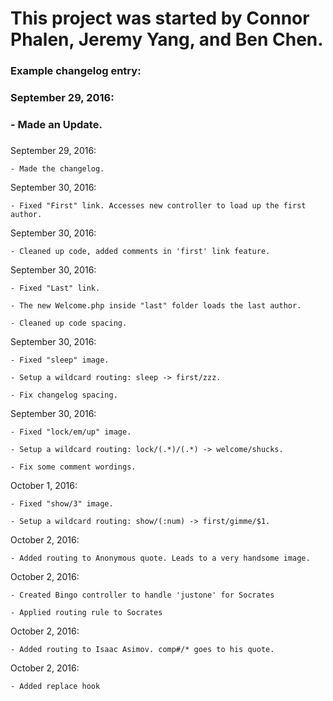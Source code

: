 # This project was started by Connor Phalen, Jeremy Yang, and Ben Chen.

### Example changelog entry:
###
###    September 29, 2016:
###       - Made an Update.
###

September 29, 2016:

    - Made the changelog.


September 30, 2016:

    - Fixed "First" link. Accesses new controller to load up the first author.


September 30, 2016:

    - Cleaned up code, added comments in 'first' link feature. 


September 30, 2016:

    - Fixed "Last" link. 

    - The new Welcome.php inside "last" folder loads the last author.

    - Cleaned up code spacing.


September 30, 2016:

    - Fixed "sleep" image.
    
    - Setup a wildcard routing: sleep -> first/zzz.

    - Fix changelog spacing.

September 30, 2016:

    - Fixed "lock/em/up" image.
    
    - Setup a wildcard routing: lock/(.*)/(.*) -> welcome/shucks.

    - Fix some comment wordings.

October 1, 2016:

    - Fixed "show/3" image.
    
    - Setup a wildcard routing: show/(:num) -> first/gimme/$1.

October 2, 2016:

    - Added routing to Anonymous quote. Leads to a very handsome image. 

October 2, 2016:

    - Created Bingo controller to handle 'justone' for Socrates

    - Applied routing rule to Socrates

October 2, 2016:

    - Added routing to Isaac Asimov. comp#/* goes to his quote. 

October 2, 2016:

    - Added replace hook

